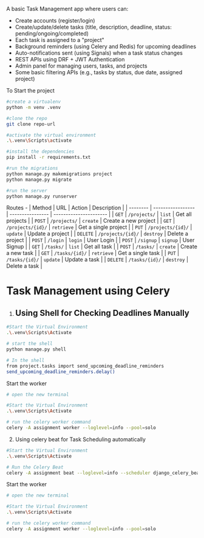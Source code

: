 A basic Task Management app where users can:
- Create accounts (register/login)
- Create/update/delete tasks (title, description, deadline, status: pending/ongoing/completed)
- Each task is assigned to a "project"
- Background reminders (using Celery and Redis) for upcoming deadlines
- Auto-notifications sent (using Signals) when a task status changes
- REST APIs using DRF + JWT Authentication
- Admin panel for managing users, tasks, and projects
- Some basic filtering APIs (e.g., tasks by status, due date, assigned project)

To Start the project
```bash
#create a virtualenv
python -m venv .venv

#clone the repo
git clone repo-url

#activate the virtual environment
.\.venv\Scripts\activate

#install the dependencies
pip install -r requirements.txt

#run the migrations
python manage.py makemigrations project
python manage.py migrate

#run the server
python manage.py runserver

```

Routes - 
| Method   | URL               | Action           | Description            |
| -------- | ----------------- | ---------------- | ---------------------- |
| `GET`    | `/projects/`      | `list`           | Get all projects       |
| `POST`   | `/projects/`      | `create`         | Create a new project   |
| `GET`    | `/projects/{id}/` | `retrieve`       | Get a single project   |
| `PUT`    | `/projects/{id}/` | `update`         | Update a project       |
| `DELETE` | `/projects/{id}/` | `destroy`        | Delete a project       |
| `POST`   |  `/login`         | `login`          | User Login             |
| `POST`   |  `/signup`        | `signup`         | User Signup            |
| `GET`    | `/tasks/`         | `list`           | Get all task           |
| `POST`   | `/tasks/`         | `create`         | Create a new task      |
| `GET`    | `/tasks/{id}/`    | `retrieve`       | Get a single task      |
| `PUT`    | `/tasks/{id}/`    | `update`         | Update a task          |
| `DELETE` | `/tasks/{id}/`    | `destroy`        | Delete a task          |


# Task Management using Celery

1. ## Using Shell for Checking Deadlines Manually

```bash
#Start the Virtual Environment
.\.venv\Scripts\Activate

# start the shell
python manage.py shell

# In the shell
from project.tasks import send_upcoming_deadline_reminders
send_upcoming_deadline_reminders.delay()


```

Start the worker

```bash
# open the new terminal

#Start the Virtual Environment
.\.venv\Scripts\Activate

# run the celery worker command
celery -A assignment worker --loglevel=info --pool=solo
```

2. Using celery beat for Task Scheduling automatically

```bash
#Start the Virtual Environment
.\.venv\Scripts\Activate

# Run the Celery Beat
celery -A assignment beat --loglevel=info --scheduler django_celery_beat.schedulers:DatabaseScheduler
```

Start the worker
```bash
# open the new terminal

#Start the Virtual Environment
.\.venv\Scripts\Activate

# run the celery worker command
celery -A assignment worker --loglevel=info --pool=solo
```
